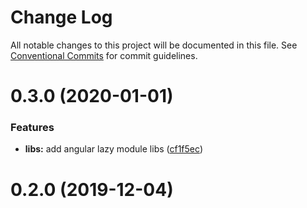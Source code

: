 # Change Log

All notable changes to this project will be documented in this file.
See [Conventional Commits](https://conventionalcommits.org) for commit guidelines.

# 0.3.0 (2020-01-01)

### Features

- **libs:** add angular lazy module libs ([cf1f5ec](https://github.com/aiao-io/aiao/commit/cf1f5ec71dc2213cb7edd6622a43b5ff835bf139))

# 0.2.0 (2019-12-04)
